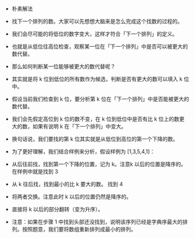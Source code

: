 * 朴素解法
* 找下一个排列的数。大家可以先想想大脑来是怎么完成这个找数的过程的。

* 我们会尽可能的将低位的数字变大，这样才符合「下一个排列」的定义。

* 也就是从低位往高位检查，观察某一位在「下一个排列」中是否可以被更大的数代替。

* 那么如何判断某一位能够被更大的数代替呢？

* 其实就是将 k 位到低位的所有数作为候选，判断是否有更大的数可以填入 k 位中。

* 假设当前我们检查到 k 位，要分析第 k 位在「下一个排列」中是否能被更大的数代替。

* 我们会先假定高位到 k 位的数不变，在 k 位到低位中是否有比 k 位上的数更大的数，如果有说明 k 在「下一个排列」中变大。

* 换句话说，我们要找的第 k 位其实就是从低位到高位的第一个下降的数。

* 为了更好理解，我们结合样例来分析，假设样例为 [1,3,5,4,1]：

* 从后往前找，找到第一个下降的位置，记为 k。注意k 以后的位置是降序的。 在样例中就是找到 3

* 从 k 往后找，找到最小的比 k 要大的数。 找到 4

* 将两者交换。注意此时 k 以后的位置仍然是降序的。

* 直接将 k 以后的部分翻转（变为升序）。

* 注意：如果在步骤 1 中找到头部还没找到，说明该序列已经是字典序最大的排列。按照题意，我们要将数组重新排列成最小的排列。
